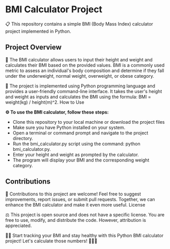 # **BMI Calculator Project**

📋 This repository contains a simple BMI (Body Mass Index) calculator project implemented in Python.

## **Project Overview**

🔢 The BMI calculator allows users to input their height and weight and calculates their BMI based on the provided values. BMI is a commonly used metric to assess an individual's body composition and determine if they fall under the underweight, normal weight, overweight, or obese category.

📝 The project is implemented using Python programming language and provides a user-friendly command-line interface. It takes the user's height and weight as inputs and calculates the BMI using the formula: BMI = weight(kg) / height(m)^2.
How to Use

**⚙️ To use the BMI calculator, follow these steps:**

* Clone this repository to your local machine or download the project files
* Make sure you have Python installed on your system.
* Open a terminal or command prompt and navigate to the project directory.
* Run the bmi_calculator.py script using the command: python bmi_calculator.py.
* Enter your height and weight as prompted by the calculator. 
* The program will display your BMI and the corresponding weight category.

## **Contributions**

🤝 Contributions to this project are welcome! Feel free to suggest improvements, report issues, or submit pull requests. Together, we can enhance the BMI calculator and make it even more useful.
License

⚖️ This project is open source and does not have a specific license. You are free to use, modify, and distribute the code. However, attribution is appreciated.

🏋️‍♀️ Start tracking your BMI and stay healthy with this Python BMI calculator project! Let's calculate those numbers! 💪🔢✨
